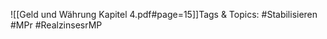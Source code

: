 
![[Geld und Währung Kapitel 4.pdf#page=15]]Tags & Topics:
   #Stabilisieren
   #MPr
   #RealzinsesrMP